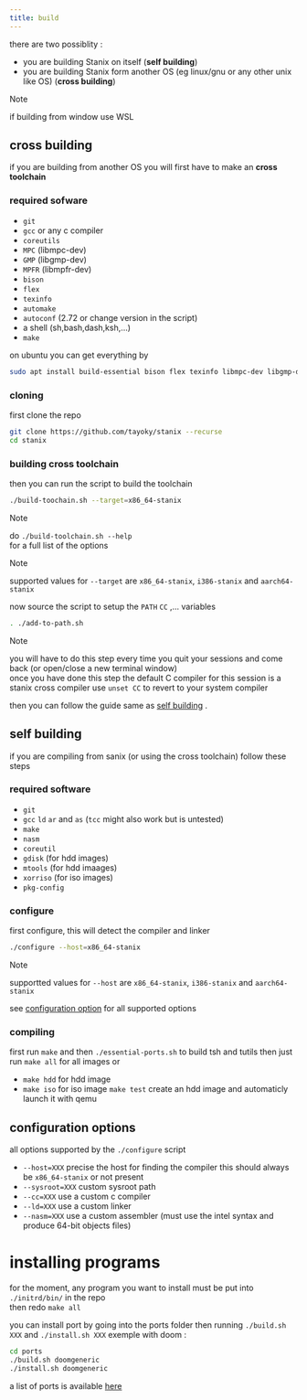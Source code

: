 ```yaml
---
title: build
---
```

there are two possiblity : 
- you are building Stanix on itself (**self building**)
- you are building Stanix form another OS (eg linux/gnu or any other unix like OS) (**cross building**)

> [!NOTE]
> if building from window use WSL
## cross building
if you are building from another OS you will first have to make an **cross toolchain**
 
### required sofware
- `git`
- `gcc` or any c compiler
- `coreutils`
- `MPC` (libmpc-dev)
- `GMP` (libgmp-dev)
- `MPFR` (libmpfr-dev)
- `bison`
- `flex`
- `texinfo`
- `automake`
- `autoconf` (2.72 or change version in the script)
- a shell (sh,bash,dash,ksh,...)
- `make`

on ubuntu you can get everything by
```sh
sudo apt install build-essential bison flex texinfo libmpc-dev libgmp-dev libmpfr-dev automake autoconf
```

### cloning
first clone the repo
```sh
git clone https://github.com/tayoky/stanix --recurse
cd stanix
```

### building cross toolchain
then you can run the script to build the toolchain
```sh
./build-toochain.sh --target=x86_64-stanix
```
> [!NOTE]  
> do `./build-toolchain.sh --help`  
> for a full list of the options

> [!NOTE]  
> supported values for `--target` are `x86_64-stanix`, `i386-stanix` and `aarch64-stanix` 

now source the script to setup the `PATH` `CC` ,... variables
```sh
. ./add-to-path.sh
```
> [!NOTE]  
> you will have to do this step every time
you quit your sessions and come back (or open/close a new terminal window)   
> once you have done this step the default C compiler for this session is a stanix cross compiler use `unset CC` to revert to your system compiler

then you can follow the guide same as [self building](#self-building)
.
## self building
if you are compiling from sanix (or using the cross toolchain) follow these steps

### required software
- `git`
- `gcc` `ld` `ar` and `as` (`tcc` might also work but is untested)
- `make`
- `nasm`
- `coreutil`
- `gdisk` (for hdd images)
- `mtools` (for hdd imaages)
- `xorriso` (for iso images)
- `pkg-config`

### configure
first configure, this will detect the compiler and linker
```sh
./configure --host=x86_64-stanix
```
> [!NOTE]  
> supportted values for `--host` are `x86_64-stanix`, `i386-stanix` and `aarch64-stanix` 

see [configuration option](#configuration-options) for all supported options  

### compiling
first run `make` and then `./essential-ports.sh` to build tsh and tutils 
then just run `make all` for all images or
- `make hdd` for hdd image
- `make iso` for iso image
`make test` create an hdd image  and automaticly launch it with qemu

## configuration options
all options supported by the `./configure` script
- `--host=XXX` precise the host for finding the compiler this should always be `x86_64-stanix` or not present
- `--sysroot=XXX` custom sysroot path
- `--cc=XXX` use a custom c compiler
- `--ld=XXX` use a custom linker
- `--nasm=XXX` use a custom assembler (must use the intel syntax and produce 64-bit objects files)

# installing programs
for the moment, any program you want to install must be put into `./initrd/bin/` in the repo  
then redo `make all`  

you can install port by going into the ports folder then running `./build.sh XXX` and `./install.sh XXX`
exemple with doom :
```sh
cd ports
./build.sh doomgeneric
./install.sh doomgeneric
```

a list of ports is available [here](https://tayoky.github.io/stanix/packages)
